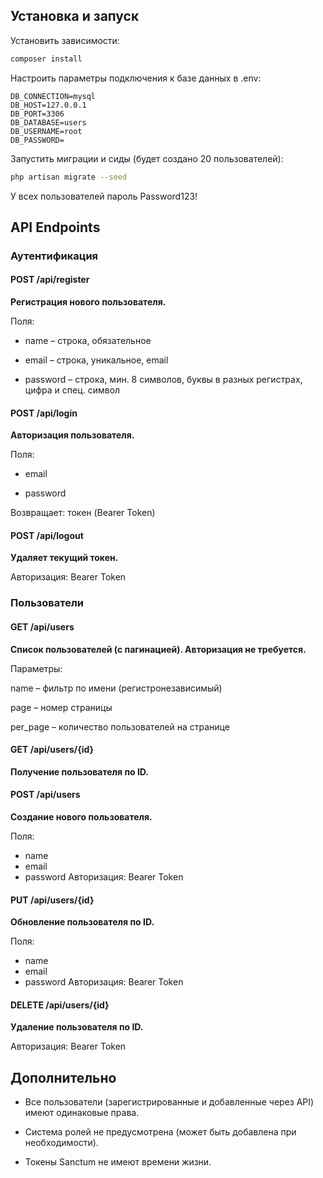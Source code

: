 ## Установка и запуск

Установить зависимости:

```bash
composer install
```

Настроить параметры подключения к базе данных в .env:

```env
DB_CONNECTION=mysql
DB_HOST=127.0.0.1
DB_PORT=3306
DB_DATABASE=users
DB_USERNAME=root
DB_PASSWORD=
```

Запустить миграции и сиды (будет создано 20 пользователей):

```bash
php artisan migrate --seed
```

У всех пользователей пароль Password123!


## API Endpoints

### Аутентификация

#### POST /api/register

**Регистрация нового пользователя.**

Поля:

- name – строка, обязательное

- email – строка, уникальное, email

- password – строка, мин. 8 символов, буквы в разных регистрах, цифра и спец. символ

#### POST /api/login

**Авторизация пользователя.**

Поля:

- email

- password

Возвращает: токен (Bearer Token)

#### POST /api/logout

**Удаляет текущий токен.**

Авторизация: Bearer Token

### Пользователи

#### GET /api/users

**Список пользователей (с пагинацией). Авторизация не требуется.**

Параметры:

name – фильтр по имени (регистронезависимый)

page – номер страницы

per_page – количество пользователей на странице

#### GET /api/users/{id}

**Получение пользователя по ID.**

#### POST /api/users

**Создание нового пользователя.**

Поля: 
- name
- email
- password
Авторизация: Bearer Token

#### PUT /api/users/{id}

**Обновление пользователя по ID.**

Поля: 
- name
- email
- password
Авторизация: Bearer Token

#### DELETE /api/users/{id}

**Удаление пользователя по ID.**

Авторизация: Bearer Token

## Дополнительно

- Все пользователи (зарегистрированные и добавленные через API) имеют одинаковые права.

- Система ролей не предусмотрена (может быть добавлена при необходимости).

- Токены Sanctum не имеют времени жизни.
